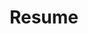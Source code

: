 ---
title: Resume
layout: resume
actions:
  - label: "Download as PDF"
    icon: pdf
    url: https://github.com/5amuei/5amuei.github.io/blob/3a486ce92d09f1e622493ed2858fbcd98c817967/assets/pdf/Sam-Christensen-Resume.pdf
---